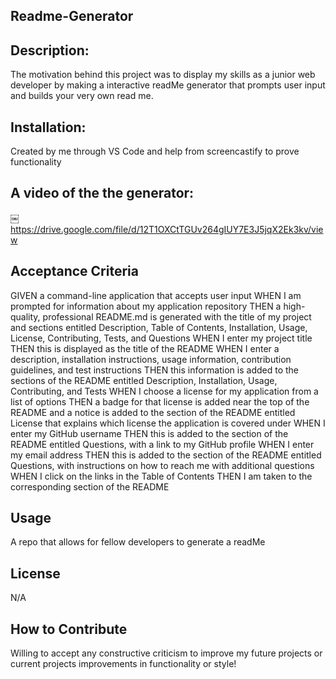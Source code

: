 ## Readme-Generator 

## Description:
The motivation behind this project was to display my skills as a junior web developer by making a interactive readMe generator that prompts user input and builds your very own read me.

## Installation:
Created by me through VS Code and help from screencastify to prove functionality

## A video of the the generator:
￼https://drive.google.com/file/d/12T1OXCtTGUv264gIUY7E3J5jqX2Ek3kv/view

## Acceptance Criteria
GIVEN a command-line application that accepts user input
WHEN I am prompted for information about my application repository
THEN a high-quality, professional README.md is generated with the title of my project and sections entitled Description, Table of Contents, Installation, Usage, License, Contributing, Tests, and Questions
WHEN I enter my project title
THEN this is displayed as the title of the README
WHEN I enter a description, installation instructions, usage information, contribution guidelines, and test instructions
THEN this information is added to the sections of the README entitled Description, Installation, Usage, Contributing, and Tests
WHEN I choose a license for my application from a list of options
THEN a badge for that license is added near the top of the README and a notice is added to the section of the README entitled License that explains which license the application is covered under
WHEN I enter my GitHub username
THEN this is added to the section of the README entitled Questions, with a link to my GitHub profile
WHEN I enter my email address
THEN this is added to the section of the README entitled Questions, with instructions on how to reach me with additional questions
WHEN I click on the links in the Table of Contents
THEN I am taken to the corresponding section of the README


## Usage
A repo that allows for fellow developers to generate a readMe

## License
N/A

## How to Contribute
Willing to accept any constructive criticism to improve my future projects or current projects improvements in functionality or style!

